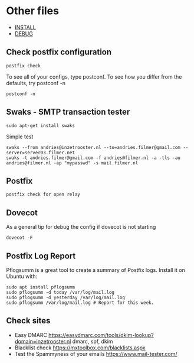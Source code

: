 # Other files
* [INSTALL](./INSTALL.md)
* [DEBUG](./DEBUG.md)

## Check postfix configuration

    postfix check

To see all of your configs, type postconf. To see how you differ from the defaults, try postconf -n

    postconf -n

## Swaks - SMTP transaction tester

    sudo apt-get install swaks

Simple test

    swaks --from andries@inzetrooster.nl --to=andries.filmer@gmail.com --server=server03.filmer.net
    swaks -t andries.filmer@gmail.com -f andries@filmer.nl -a -tls -au andries@filmer.nl -ap "mypasswd" -s mail.filmer.nl

## Postfix

    postfix check for open relay

## Dovecot

As a general tip for debug the config if dovecot is not starting

    dovecot -F


## Postfix Log Report

Pflogsumm is a great tool to create a summary of Postfix logs. Install it on Ubuntu with:

    sudo apt install pflogsumm
    sudo pflogsumm -d today /var/log/mail.log
    sudo pflogsumm -d yesterday /var/log/mail.log
    sudo pflogsumm /var/log/mail.log # Report for this week.

## Check sites
* Easy DMARC <https://easydmarc.com/tools/dkim-lookup?domain=inzetrooster.nl> dmarc, spf, dkim
* Blacklist check <https://mxtoolbox.com/blacklists.aspx>
* Test the Spammyness of your emails <https://www.mail-tester.com/>

